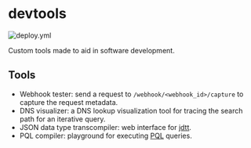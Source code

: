 # devtools

![deploy.yml](https://git.joeyshi.xyz/joey/devtools/actions/workflows/deploy.yml/badge.svg)

Custom tools made to aid in software development.

## Tools

- Webhook tester: send a request to `/webhook/<webhook_id>/capture` to capture the request metadata.
- DNS visualizer: a DNS lookup visualization tool for tracing the search path for an iterative query.
- JSON data type transcompiler: web interface for [jdtt](https://github.com/joeyshi12/json-data-type-transcompiler).
- PQL compiler: playground for executing [PQL](https://github.com/joeyshi12/pql-parser) queries.
